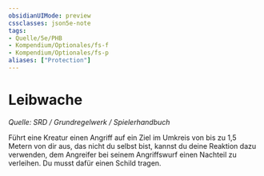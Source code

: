 ```yaml
---
obsidianUIMode: preview
cssclasses: json5e-note
tags:
- Quelle/5e/PHB
- Kompendium/Optionales/fs-f
- Kompendium/Optionales/fs-p
aliases: ["Protection"]
---
```

# Leibwache
*Quelle: SRD / Grundregelwerk / Spielerhandbuch*  

Führt eine Kreatur einen Angriff auf ein Ziel im Umkreis von bis zu 1,5 Metern von dir aus, das nicht du selbst bist, kannst du deine Reaktion dazu verwenden, dem Angreifer bei seinem Angriffswurf einen Nachteil zu verleihen. Du musst dafür einen Schild tragen.